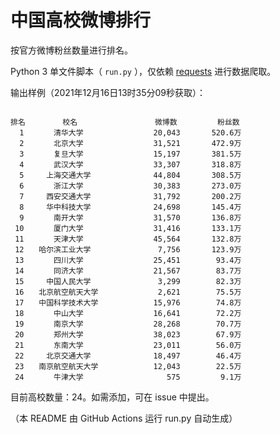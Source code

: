 
# 中国高校微博排行

按官方微博粉丝数量进行排名。

Python 3 单文件脚本（ `run.py` ），仅依赖 [requests](https://github.com/psf/requests) 进行数据爬取。

输出样例（2021年12月16日13时35分09秒获取）：

```

排名　　　　　校名　　　　　         微博数         粉丝数
  1　　　　清华大学　　　　         20,043       520.6万
  2　　　　北京大学　　　　         31,521       472.9万
  3　　　　复旦大学　　　　         15,197       381.5万
  4　　　　武汉大学　　　　         33,307       318.8万
  5　　　上海交通大学　　　         44,804       308.5万
  6　　　　浙江大学　　　　         30,383       273.0万
  7　　　西安交通大学　　　         31,792       200.2万
  8　　　华中科技大学　　　         24,698       145.4万
  9　　　　南开大学　　　　         31,570       136.8万
 10　　　　厦门大学　　　　         31,416       133.1万
 11　　　　天津大学　　　　         45,564       132.8万
 12　　哈尔滨工业大学　　　          7,756       123.9万
 13　　　　四川大学　　　　         25,451        93.4万
 14　　　　同济大学　　　　         21,567        83.7万
 15　　　中国人民大学　　　          3,299        82.3万
 16　　北京航空航天大学　　          2,621        75.5万
 17　　中国科学技术大学　　         15,976        74.8万
 18　　　　中山大学　　　　         16,641        72.2万
 19　　　　南京大学　　　　         28,268        70.7万
 20　　　　郑州大学　　　　         38,023        67.9万
 21　　　　东南大学　　　　         23,011        56.0万
 22　　　北京交通大学　　　         18,497        46.4万
 23　　南京航空航天大学　　         12,043        22.5万
 24　　　　牛津大学　　　　            575         9.1万

```

目前高校数量：24。如需添加，可在 issue 中提出。

（本 README 由 GitHub Actions 运行 run.py 自动生成）
